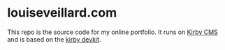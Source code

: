 # louiseveillard.com

This repo is the source code for my online portfolio.
It runs on [Kirby CMS](https://getkirby.com/) and is based on the [kirby devkit](https://github.com/julien-gargot/kirby-devkit/).